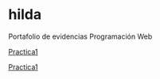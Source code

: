 # hilda
Portafolio de evidencias Programación Web 



<a href="practica1Matriz-de-estilos.html">Practica1</a>


<a href="https://www.dropbox.com/s/0qlgogwfyi7jvqx/Curriculum%20Vitae.pdf?dl=0">Practica1</a>



